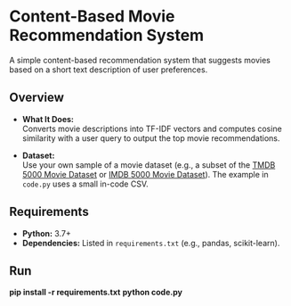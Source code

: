 # Content-Based Movie Recommendation System

A simple content-based recommendation system that suggests movies based on a short text description of user preferences.

## Overview

- **What It Does:**  
  Converts movie descriptions into TF-IDF vectors and computes cosine similarity with a user query to output the top movie recommendations.

- **Dataset:**  
  Use your own sample of a movie dataset (e.g., a subset of the [TMDB 5000 Movie Dataset](https://www.kaggle.com/datasets/tmdb/tmdb-movie-metadata) or [IMDB 5000 Movie Dataset](https://www.kaggle.com/datasets/carolzhangdc/imdb-5000-movie-dataset)). The example in `code.py` uses a small in-code CSV.

## Requirements

- **Python:** 3.7+
- **Dependencies:** Listed in `requirements.txt` (e.g., pandas, scikit-learn).

## Run
**pip install -r requirements.txt**
**python code.py**
